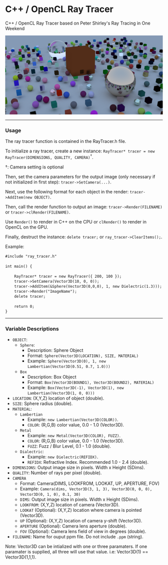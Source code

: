﻿# C++ / OpenCL Ray Tracer
C++ / OpenCL Ray Tracer based on Peter Shirley's Ray Tracing in One Weekend

![Ray Tracer Banner](https://raw.githubusercontent.com/cdgco/raytracing/master/Demo.png)
<hr>

### Usage
The ray tracer function is contained in the RayTracer.h file.

To initialize a ray tracer, create a new instance: `RayTracer* tracer = new RayTracer(DIMENSIONS, QUALITY, CAMERA)`<sup>†</sup>.

†: Camera setting is optional

Then, set the camera parameters for the output image (only necessary if not initialized in first step): `tracer->SetCamera(...)`.

Next, use the following format for each object in the render: `tracer->AddItem(new OBJECT)`.
 
Then, call the render function to output an image: `tracer->Render(FILENAME)` or `tracer->clRender(FILENAME)`.

Use `Render()` to render in C++ on the CPU or `clRender()` to render in OpenCL on the GPU.

Finally, destruct the instance: `delete tracer;` or `ray_tracer->ClearItems();`.
 
Example:
```
#include "ray_tracer.h"

int main() {

	RayTracer* tracer = new RayTracer({ 200, 100 });
	tracer->SetCamera(Vector3D(10, 0, 0));
	tracer->AddItem(&Sphere(Vector3D(0,0,0), 1, new Dielectric(1.3)));
	tracer->Render("ImageName");
	delete tracer;

	return 0;
}
```
<hr>

### Variable Descriptions
* `OBJECT`:
  * `Sphere`:
    * Description: Sphere Object
    * Format: `Sphere(Vector3D(LOCATION), SIZE, MATERIAL)`
    * Example: `Sphere(Vector3D(0), 1, new Lambertian(Vector3D(0.51, 0.7, 1.0)))`
  * `Box`
    * Description: Box Object
    * Format: `Box(Vector3D(BOUND1), Vector3D(BOUND2), MATERIAL)`
    * Example: `Box(Vector3D(-1), Vector3D(1), new Lambertian(Vector3D(1, 0, 0)))`
* `LOCATION`: (X,Y,Z) location of object (double).
* `SIZE`: Sphere radius (double).
* `MATERIAL`:
  * `Lambertian`
    * Example: `new Lambertian(Vector3D(COLOR))`.
    * `COLOR`: (R,G,B) color value, 0.0 - 1.0 (Vector3D).
  * `Metal`
    * Example: `new Metal(Vector3D(COLOR), FUZZ)`.
    * `COLOR`: (R,G,B) color value, 0.0 - 1.0 (Vector3D).
    * `FUZZ`: Fuzz / Blur Level, 0.1 - 1.0 (double).
  * `Dialectric`: 
    * Example: `new Dielectric(REFIDX)`.
    * `REFIDX`: Refractive Index. Recommended 1.0 - 2.4 (double).
* `DIMENSIONS`: Output image size in pixels. Width x Height (SDims).
* `QUALITY`: Number of rays per pixel (double).
* `CAMERA`
  * Format: Camera(DIMS, LOOKFROM, LOOKAT, UP, APERTURE, FOV) 
  * Example: `Camera(dims, Vector3D(3, 1, 3), Vector3D(0, 0, 0), Vector3D(0, 1, 0), 0.1, 30)`
  * `DIMS`: Output image size in pixels. Width x Height (SDims).
  * `LOOKFROM`: (X,Y,Z) location of camera (Vector3D).
  * `LOOKAT` (Optional): (X,Y,Z) location where camera is pointed (Vector3D).
  * `UP` (Optional): (X,Y,Z) location of camera y-shift (Vector3D).
  * `APERTURE` (Optional): Camera lens aperture (double).
  * `FOV` (Optional): Camera lens field of view in degrees (double).
* `FILENAME`: Name for ouput ppm file. Do not include `.ppm` (string).

Note: Vector3D can be intialized with one or three paramaters. If one paramater is supplied, all three will use that value. i.e: Vector3D(1) == Vector3D(1,1,1).
